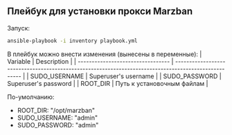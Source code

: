 ## Плейбук для установки прокси Marzban

Запуск:
```bash
ansible-playbook -i inventory playbook.yml
```

В плейбук можно внести изменения (вынесены в переменные):
| Variable                          | Description                                                                                           |
| --------------------------------- | ----------------------------------------------------------------------------------------------------- |
| SUDO_USERNAME                     | Superuser's username                                                                                  |
| SUDO_PASSWORD                     | Superuser's password                                                                                  |
| ROOT_DIR                          | Путь к установочным файлам																			|

По-умолчанию:
- ROOT_DIR: "/opt/marzban"
- SUDO_USERNAME: "admin"
- SUDO_PASSWORD: "admin"
